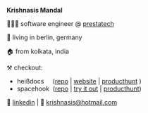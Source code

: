 **Krishnasis Mandal**

👨🏽‍💻 software engineer @ [prestatech](https://prestatech.com/)

📍 living in berlin, germany

🏠 from kolkata, india

⚒️ checkout:
 - heißdocs&nbsp;&nbsp;&nbsp;&nbsp;&nbsp;([repo](https://github.com/krishnasism/heissdocs) | [website](https://heissdocs.com/) | [producthunt](https://www.producthunt.com/posts/heissdocs)&nbsp;)
 - spacehook&nbsp;&nbsp;([repo](https://github.com/krishnasism/spacehook) | [try it out](https://deta.space/discovery/@krishnasism/spacehook) | [producthunt](https://www.producthunt.com/posts/spacehook-2))

💬 [linkedin](https://www.linkedin.com/in/krishnasis/) | 📧 [krishnasis@hotmail.com](mailto:krishnasis@hotmail.com)
